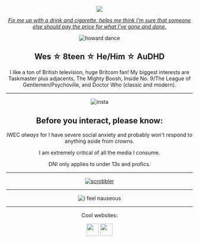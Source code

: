 <div align="center">

<p align="center"><img src="https://komarev.com/ghpvc/?username=cometecti&color=657cc2&style=plastic&label=View+Count!"/></p> 

[*Fix me up with a drink and cigarette, helps me think I'm sure that someone else should pay the price for what I've gone and done.*](https://arthursharpe.bandcamp.com/track/i-give-in)

![howard dance](https://github.com/user-attachments/assets/b58166cd-ba19-4513-ad2f-e369a14424d2)


## <p align="center">Wes ☆ 8teen ☆ He/Him ☆ AuDHD</p>


I like a ton of British television, huge Britcom fan! My biggest interests are Taskmaster plus adjacents, The Mighty Boosh, Inside No. 9/The League of Gentlemen/Psychoville, and Doctor Who (classic and modern).

***
![insta](https://github.com/user-attachments/assets/138b77b2-06f5-4051-8bfa-b344262763e9)

Before you interact, please know:
----
IWEC *always* for I have severe social anxiety and probably won't respond to anything aside from crowns. 

I am extremely critical of all the media I consume.

DNI only applies to under 13s and profics.

***

[![scrobbler](https://lastfm-recently-played.vercel.app/api?user=licecake&count=2&width=600&loved=true&show_user=header)](https://www.last.fm/user/licecake)

***

![i feel nauseous](https://github.com/user-attachments/assets/c40254ee-a128-492d-a343-a68ad061dcfe)

***

<p align="center">Cool websites:

<p align="center"><a href="https://smokepowered.com"><img src="http://smokepowered.com/smoke.gif" height="33"/></a> 
<a href="https://epicblazed.com"><img src="http://smokepowered.com/EpicBlazedButton.png" height="33"/></a>

